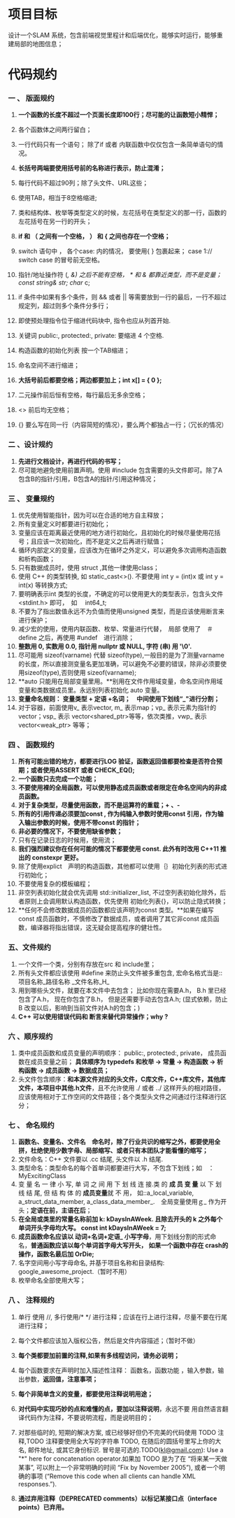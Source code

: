 # 项目目标

设计一个SLAM 系统，包含前端视觉里程计和后端优化，能够实时运行，能够重建局部的地图信息；



# 代码规约

### 一 、 版面规约

1. **一个函数的长度不超过一个页面长度即100行；尽可能的让函数短小精悍；**

2. 各个函数体之间两行留白；
3. 一行代码只有一个语句； 除了if 或者 内联函数中仅仅包含一条简单语句的情况。
4. **长括号两端要使用括号前的名称进行表示，防止混淆；**
5. 每行代码不超过90列；除了头文件、URL这些；
6. 使用TAB，相当于8空格缩进;
7. 类和结构体、枚举等类型定义的时候，左花括号在类型定义的那一行，函数的左花括号在另一行的开头；
9. **if 和 （ 之间有一个空格， ） 和 { 之间也存在一个空格；**
10. switch 语句中 ， 各个case: 内的情况， 要使用{  } 包裹起来；  case 1:// switch case 的冒号前无空格。
11.  指针/地址操作符 (*, &) 之后不能有空格， *  和 & 都靠近类型，而不是变量；const string& str;  char* c;
12. if 条件中如果有多个条件，则 && 或者 || 等需要放到一行的最后，一行不超过规定列，超过则多个条件分多行；
13. 即使预处理指令位于缩进代码块中, 指令也应从列首开始.
14. 关键词 public:, protected:, private: 要缩进 4 个空格.
15. 构造函数的初始化列表 按一个TAB缩进；
16. 命名空间不进行缩进；
17. **大括号前后都要空格；两边都要加上；int x[] = { 0 };**
18. 二元操作前后恒有空格，每行最后无多余空格；
19. <> 前后均无空格；
20. {} 要么写在同一行（内容简短的情况），要么两个都独占一行；（冗长的情况）

### 二 、设计规约

1. **先进行文档设计，再进行代码的书写；**
2. 尽可能地避免使用前置声明。使用 #include 包含需要的头文件即可。除了A包含B的指针/引用，B包含A的指针/引用这种情况；

### 三 、 变量规约

1. 优先使用智能指针，因为可以在合适的地方自主释放；
2. 所有变量定义时都要进行初始化；
3. 变量应该在距离最近使用的地方进行初始化，且初始化的时候尽量使用花括号；且应该一次初始化，而不是定义之后再进行赋值；
4. 循环内部定义的变量，应该改为在循环之外定义，可以避免多次调用构造函数和析构函数；
5. 只有数据成员时，使用 struct ,其他一律使用class；
6. 使用 C++ 的类型转换, 如 static_cast<>(). 不要使用 int y = (int)x 或 int y = int(x) 等转换方式;
7. 要明确表示int 类型的长度，不确定的可以使用更大的类型表示，包含头文件<stdint.h> 即可，　如　 int64_t;
8. 不要为了指出数值永远不为负值而使用unsigned 类型，而是应该使用断言来进行保护；
9. 减少宏的使用，使用内联函数、枚举、常量进行代替，　局部 使用了　＃define 之后，再使用 #undef　进行消除；
10. **整数用 0, 实数用 0.0, 指针用 nullptr 或 NULL, 字符 (串) 用 '\0'.**
11. 尽可能用 sizeof(varname) 代替 sizeof(type),一般目的是为了测量varname 的长度，所以直接测变量名更加准确，可以避免不必要的错误，除非必须要使用sizeof(type),否则使用 sizeof(varname);
12. **auto 只能用在局部变量里用。**别用在文件作用域变量，命名空间作用域变量和类数据成员里。永远别列表初始化 auto 变量。
13. **变量命名规则： 变量类型 + 定语 +名词；　中间使用下划线“_"进行分割；**
14. 对于容器，前面使用v_ 表示vector, m_ 表示map；vp_ 表示元素为指针的vector；vsp_ 表示 vector<shared_ptr<TYPE>>等等，依次类推，vwp_ 表示 vector<weak_ptr<TYPE>> 等等；

### 四 、 函数规约

1. **所有可能出错的地方，都要进行LOG 验证，函数返回值都要检查是否符合预期；或者使用ASSERT 或者 CHECK_EQ();**
2. **一个函数只去完成一个功能；**
3. **不要使用裸的全局函数，可以使用静态成员函数或者限定在命名空间内的非成员函数。**
4. **对于复杂类型，尽量使用函数，而不是运算符的重载；+ 、-**
5. **所有的引用传递必须要加const ,  作为纯输入参数时使用const 引用，作为输入输出参数的时候，使用不带const  的指针；**
6. **非必要的情况下，不要使用缺省参数；**
7. 只有在记录日志的时候用，使用流；
8. **我们强烈建议你在任何可能的情况下都要使用 const. 此外有时改用 C++11 推出的 constexpr 更好。**
9. 除了使用explict　声明的构造函数，其他都可以使用｛｝初始化列表的形式进行初始化；
10. 不要使用复杂的模板编程；
11. 非空列表初始化就会优先调用 std::initializer_list, 不过空列表初始化除外，后者原则上会调用默认构造函数，优先使用 初始化列表{}，可以防止隐式转换；
12. **任何不会修改数据成员的函数都应该声明为const 类型。**如果在编写const 成员函数时，不慎修改了数据成员，或者调用了其它非const 成员函数，编译器将指出错误，这无疑会提高程序的健壮性。

### 五、文件规约

1. 一个文件一个类，分别有存放在src 和 include里；
2. 所有头文件都应该使用 #define 来防止头文件被多重包含, 宏命名格式当是::项目名称_路径名称 _文件名称\_H\_
3. 用到哪些头文件，就要在本文件中去包含； 比如你现在需要A.h， B.h 里已经包含了A.h， 现在你包含了B.h， 但是还需要手动去包含A.h;  (显式依赖，防止B 改变以后，影响到当前文件对A.h的包含；)
4. **C++ 可以使用错误代码和 断言来替代异常操作；why ?** 

### 六 、顺序规约

1. 类中成员函数和成员变量的声明顺序： public:, protected:, private， 成员函数在成员变量之前； **具体顺序为 typedefs 和枚举 -> 常量 -> 构造函数 -> 析构函数 -> 成员函数 -> 数据成员；** 
2. 头文件包含顺序：**和本源文件对应的头文件，C库文件，C++库文件，其他库文件，本项目中其他.h文件**，且不允许使用 ./ 或者 ../ 这样开头的相对路径， 应该使用相对于工作空间的文件路径；各个类型头文件之间通过行注释进行区分；

### 七 、 命名规约

1. **函数名、变量名、文件名　命名时，除了行业共识的缩写之外，都要使用全拼，杜绝使用少数字母、局部缩写、或者只有本团队才能看懂的缩写；**
2. 文件命名：C++ 文件要以 .cc 结尾, 头文件以 .h 结尾.
3. 类型命名：类型命名的每个首单词都要进行大写，不包含下划线；如　：　MyExcitingClass
4. 变 量 名 一 律 小 写, 单 词 之 间 用 下 划 线 连 接.类 的 **成 员 变 量** 以 下 划 线 结 尾, 但 结 构 体 的 **成员变量**就 不 用， 如::a_local_variable, a_struct_data_member, a_class_data_member_.　全局变量使用ｇ\_ 作为开头；**定语在前，主语在后**；
5. **在全局或类里的常量名称前加 k: kDaysInAWeek. 且除去开头的 k 之外每个单词开头字母均大写。 const int kDaysInAWeek = 7;**
6. **成员函数命名应该以 动词+名词+定语_ 小写字母**，用下划线分割的形式命名，**普通函数应该以每个单词首字母大写开头，** **如果一个函数中存在 crash的操作，函数名最后加 OrDie;**
7. 名字空间用小写字母命名, 并基于项目名称和目录结构: google_awesome_project.（暂时不用）
8. 枚举命名全部使用大写；

### 八 、 注释规约

1. 单行 使用 //, 多行使用/*    */ 进行注释；应该在行上进行注释，尽量不要在行尾进行注释；

2. 每个文件都应该加入版权公告，然后是文件内容描述；（暂时不做）

3. **每个类都要加前置的注释,如果有多线程访问，请务必说明；**

4. 每个函数要求在声明时加入描述性注释： 函数名，函数功能 ，输入参数，输出参数，**返回值，注意事项；**

5. **每个非简单含义的变量，都要使用注释说明用途；**

6. **对代码中实现巧妙的点和难懂的点，要加以注释说明**，永远不要 用自然语言翻译代码作为注释，不要说明流程，而是说明目的；

7. 对那些临时的, 短期的解决方案, 或已经够好但仍不完美的代码使用 TODO 注释,TODO 注释要使用全大写的字符串 TODO, 在随后的圆括号里写上你的大名, 邮件地址, 或其它身份标识. 冒号是可选的.TODO(kl@gmail.com): Use a "*" here for concatenation operator.如果加 TODO 是为了在 “将来某一天做某事”, 可以附上一个非常明确的时间 “Fix by November 2005”), 或者一个明确的事项 (“Remove this code when all clients can handle XML responses.”).

8. **通过弃用注释（DEPRECATED comments）以标记某接口点（interface points）已弃用。**

   

